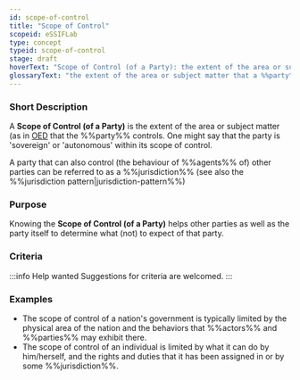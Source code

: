```yaml
---
id: scope-of-control
title: "Scope of Control"
scopeid: eSSIFLab
type: concept
typeid: scope-of-control
stage: draft
hoverText: "Scope of Control (of a Party): the extent of the area or subject matter that the Party controls."
glossaryText: "the extent of the area or subject matter that a %%party^party%% controls."
---
```


### Short Description
A **Scope of Control (of a Party)** is the extent of the area or subject matter (as in [OED](https://www.lexico.com/definition/scope) that the %%party%% controls. One might say that the party is 'sovereign' or 'autonomous' within its scope of control. 

A party that can also control (the behaviour of %%agents%% of) other parties can be referred to as a %%jurisdiction%% (see also the %%jurisdiction pattern|jurisdiction-pattern%%)

### Purpose
Knowing the **Scope of Control (of a Party)** helps other parties as well as the party itself to determine what (not) to expect of that party.

### Criteria
:::info Help wanted
Suggestions for criteria are welcomed.
:::

### Examples
- The scope of control of a nation's government is typically limited by the physical area of the nation and the behaviors that %%actors%% and %%parties%% may exhibit there.
- The scope of control of an individual is limited by what it can do by him/herself, and the rights and duties that it has been assigned in or by some %%jurisdiction%%.
